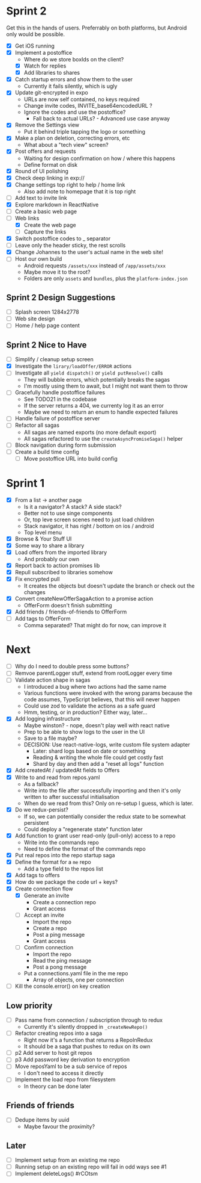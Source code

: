 # Sprint 2

Get this in the hands of users. Preferrably on both platforms, but Android
only would be possible.

- [x] Get iOS running
- [x] Implement a postoffice
  - Where do we store boxIds on the client?
  - [x] Watch for replies
  - [x] Add libraries to shares
- [x] Catch startup errors and show them to the user
  - Currently it fails silently, which is ugly
- [x] Update git-encrypted in expo
  - URLs are now self contained, no keys required
  - Change invite codes, INVITE_base64encodedURL ?
  - Ignore the codes and use the postoffice?
    - Fall back to actual URLs? - Advanced use case anyway
- [x] Remove the Settings view
  - Put it behind triple tapping the logo or something
- [x] Make a plan on deletion, correcting errors, etc
  - What about a "tech view" screen?
- [x] Post offers and requests
  - Waiting for design confirmation on how / where this happens
  - Define format on disk
- [x] Round of UI polishing
- [x] Check deep linking in exp://
- [x] Change settings top right to help / home link
  - Also add note to homepage that it is top right
- [ ] Add text to invite link
- [x] Explore markdown in ReactNative
- [ ] Create a basic web page
- [ ] Web links
  - [x] Create the web page
  - [ ] Capture the links
- [x] Switch postoffice codes to \_ separator
- [ ] Leave only the header sticky, the rest scrolls
- [x] Change Johannes to the user's actual name in the web site!
- [ ] Host our own build
  - Android requests `/assets/xxx` instead of `/app/assets/xxx`
  - Maybe move it to the root?
  - Folders are only `assets` and `bundles`, plus the `platform-index.json`

## Sprint 2 Design Suggestions

- [ ] Splash screen 1284x2778
- [ ] Web site design
- [ ] Home / help page content

## Sprint 2 Nice to Have

- [ ] Simplify / cleanup setup screen
- [x] Investigate the `lirary/loadOffer/ERROR` actions
- [ ] Investigate all `yield dispatch()` or `yield putResolve()` calls
  - They will bubble errors, which potentially breaks the sagas
  - I'm mostly using them to await, but I might not want them to throw
- [ ] Gracefully handle postoffice failures
  - See TODO21 in the codebase
  - If the server returns a 404, we currenty log it as an error
  - Maybe we need to return an enum to handle expected failures
- [ ] Handle failure of postoffice server
- [ ] Refactor all sagas
  - All sagas are named exports (no more default export)
  - All sagas refactored to use the `createAsyncPromiseSaga()` helper
- [ ] Block navigation during form submission
- [ ] Create a build time config
  - [ ] Move postoffice URL into build config

# Sprint 1

- [x] From a list -> another page
  - Is it a navigator? A stack? A side stack?
  - Better not to use singe components
  - Or, top leve screen scenes need to just load children
  - Stack navigator, it has right / bottom on ios / android
  - Top level menu
- [x] Browse & Your Stuff UI
- [x] Some way to share a library
- [x] Load offers from the imported library
  - And probably our own
- [x] Report back to action promises lib
- [x] Repull subscribed to libraries somehow
- [x] Fix encrypted pull
  - It creates the objects but doesn't update the branch or check out the changes
- [x] Convert createNewOfferSagaAction to a promise action
  - OfferForm doesn't finish submitting
- [x] Add friends / friends-of-friends to OfferForm
- [ ] Add tags to OfferForm
  - Comma separated? That might do for now, can improve it

# Next

- [ ] Why do I need to double press some buttons?
- [ ] Remvoe parentLogger stuff, extend from rootLogger every time
- [ ] Validate action shape in sagas
  - I introduced a bug where two actions had the same name
  - Various functions were invoked with the wrong params because the code
    assumes, TypeScript believes, that this will never happen
  - Could use zod to validate the actions as a safe guard
  - Hmm, testing, or in production? Either way, later...
- [x] Add logging infrastructure
  - Maybe winston? - nope, doesn't play well with react native
  - Prep to be able to show logs to the user in the UI
  - Save to a file maybe?
  - DECISION: Use react-native-logs, write custom file system adapter
    - Later: shard logs based on date or something
    - Reading & writing the whole file could get costly fast
    - Shard by day and then add a "reset all logs" function
- [x] Add createdAt / updatedAt fields to Offers
- [x] Write to and read from repos.yaml
  - As a fallback?
  - Write into the file after successfully importing and then it's only
    written to after successful initialisation
  - When do we read from this? Only on re-setup I guess, which is later.
- [x] Do we redux-persist?
  - If so, we can potentially consider the redux state to be somewhat persistent
  - Could deploy a "regenerate state" function later
- [x] Add function to grant user read-only (pull-only) access to a repo
  - Write into the commands repo
  - Need to define the format of the commands repo
- [x] Put real repos into the repo startup saga
- [x] Define the format for a `me` repo
  - Add a type field to the repos list
- [x] Add tags to offers
- [x] How do we package the code url + keys?
- [x] Create connection flow
  - [x] Generate an invite
    - Create a connection repo
    - Grant access
  - [ ] Accept an invite
    - Import the repo
    - Create a repo
    - Post a ping message
    - Grant access
  - [ ] Confirm connection
    - Import the repo
    - Read the ping message
    - Post a pong message
  - Put a connections.yaml file in the me repo
    - Array of objects, one per connection
- [ ] Kill the console.error() on key creation

## Low priority

- [ ] Pass name from connection / subscription through to redux
  - Currently it's silently dropped in `_createNewRepo()`
- [ ] Refactor creating repos into a saga
  - Right now it's a function that returns a RepoInRedux
  - It should be a saga that pushes to redux on its own
- [ ] p2 Add server to host git repos
- [ ] p3 Add password key derivation to encryption
- [ ] Move reposYaml to be a sub service of repos
  - I don't need to access it directly
- [ ] Implement the load repo from filesystem
  - In theory can be done later

## Friends of friends

- [ ] Dedupe items by uuid
  - Maybe favour the proximity?

## Later

- [ ] Implement setup from an existing me repo
- [ ] Running setup on an existing repo will fail in odd ways see #1
- [ ] Implement deleteLogs() #rCOtsm
